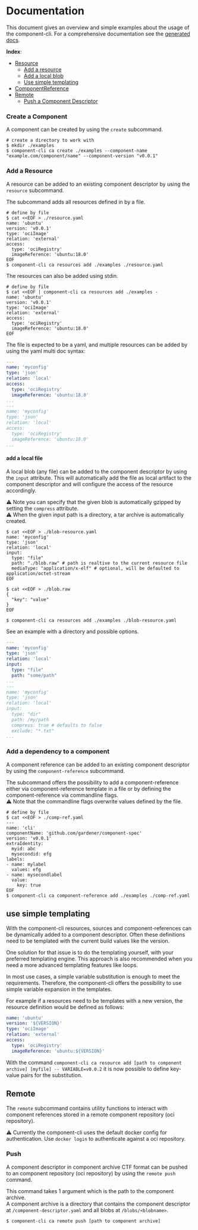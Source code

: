 # Documentation

This document gives an overview and simple examples about the usage of the component-cli.
For a comprehensive documentation see the [generated docs](./reference/component-cli.md).

__Index__:

- [Resource](#create-a-component)
  - [Add a resource](#add-a-resource)
  - [Add a local blob](#add-a-local-file)
  - [Use simple templating]()
- [ComponentReference](#add-a-dependency-to-a-component)
- [Remote](#remote)
  - [Push a Component Descriptor](#push)

### Create a Component

A component can be created by using the `create` subcommand.

```shell script
# create a directory to work with
$ mkdir ./examples
$ component-cli ca create ./examples --component-name "example.com/component/name" --component-version "v0.0.1"
```

### Add a Resource

A resource can be added to an existing component descriptor by using the `resource` subcommand.

The subcommand adds all resources defined in by a file.

```shell script
# define by file
$ cat <<EOF > ./resource.yaml
name: 'ubuntu'
version: 'v0.0.1'
type: 'ociImage'
relation: 'external'
access:
  type: 'ociRegistry'
  imageReference: 'ubuntu:18.0'
EOF
$ component-cli ca resources add ./examples ./resource.yaml
```

The resources can also be added using stdin.

```shell script
# define by file
$ cat <<EOF | component-cli ca resources add ./examples -
name: 'ubuntu'
version: 'v0.0.1'
type: 'ociImage'
relation: 'external'
access:
  type: 'ociRegistry'
  imageReference: 'ubuntu:18.0'
EOF
```

The file is expected to be a yaml, and multiple resources can be added by using the yaml multi doc syntax:

```yaml
---
name: 'myconfig'
type: 'json'
relation: 'local'
access:
  type: 'ociRegistry'
  imageReference: 'ubuntu:18.0'
...
---
name: 'myconfig'
type: 'json'
relation: 'local'
access:
  type: 'ociRegistry'
  imageReference: 'ubuntu:18.0'
...
```

#### add a local file

A local blob (any file) can be added to the component descriptor by using the `input` attribute.
This will automatically add the file as local artifact to the component descriptor and will configure the access of the resource accordingly.

:warning: Note you can specify that the given blob is automatically gzipped by setting the `compress` attribute.<br>
:warning: When the given input path is a directory, a tar archive is automatically created.

```shell script
$ cat <<EOF > ./blob-resource.yaml
name: 'myconfig'
type: 'json'
relation: 'local'
input:
  type: "file"
  path: "./blob.raw" # path is realtive to the current resource file
  mediaType: "application/x-elf" # optional, will be defaulted to application/octet-stream
EOF

$ cat <<EOF > ./blob.raw
{
  "key": "value"
}
EOF

$ component-cli ca resources add ./examples ./blob-resource.yaml
```

See an example with a directory and possible options.

```yaml
---
name: 'myconfig'
type: 'json'
relation: 'local'
input:
  type: "file"
  path: "some/path"
...
---
name: 'myconfig'
type: 'json'
relation: 'local'
input:
  type: "dir"
  path: /my/path
  compress: true # defaults to false
  exclude: "*.txt"
...
```

### Add a dependency to a component

A component reference can be added to an existing component descriptor by using the `component-reference` subcommand.

The subcommand offers the possibility to add a component-reference either via component-reference template in a file or by defining the component-reference via commandline flags.<br>
:warning: Note that the commandline flags overwrite values defined by the file.

```shell script
# define by file
$ cat <<EOF > ./comp-ref.yaml
---
name: 'cli'
componentName: 'github.com/gardener/component-spec'
version: 'v0.0.1'
extraIdentity:
  myid: abc
  mysecondid: efg
labels:
- name: mylabel
  values: efg
- name: mysecondlabel
  value:
    key: true
EOF
$ component-cli ca component-reference add ./examples ./comp-ref.yaml
```

## use simple templating

With the component-cli resources, sources and component-references can be dynamically added to a component descriptor.
Often these definitions need to be templated with the current build values like the version.

One solution for that issue is to do the templating yourself, with your preferred templating engine.
This approach is also recommended when you need a more advanced templating features like loops.

In most use cases, a simple variable substitution is enough to meet the requirements.
Therefore, the component-cli offers the possibility to use simple variable expansion in the templates.

For example if a resources need to be templates with a new version, the resource definition would be defined as follows:

```yaml
name: 'ubuntu'
version: '${VERSION}'
type: 'ociImage'
relation: 'external'
access:
  type: 'ociRegistry'
  imageReference: 'ubuntu:${VERSION}'
```

With the command `component-cli ca resource add [path to component archive] [myfile] -- VARIABLE=v0.0.2` it is now possible to define key-value pairs for the substitution.

## Remote

The `remote` subcommand contains utility functions to interact with component references stored in a remote component repository (oci repository).

:warning: Currently the component-cli uses the default docker config for authentication.
Use `docker login` to authenticate against a oci repository.

### Push

A component descriptor in component archive CTF format can be pushed to an component repository (oci repository) by using the `remote push` command.

This command takes 1 argument which is the path to the component archive.<br>
A component archive is a directory that contains the component descriptor at `/component-descriptor.yaml` and all blobs at `/blobs/<blobname>`.

```shell script
$ component-cli ca remote push [path to component archive]
```
